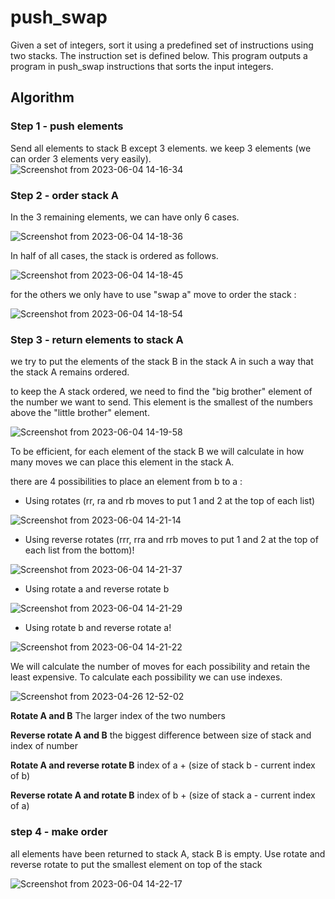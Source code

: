 # push_swap

Given a set of integers, sort it using a predefined set of instructions using two stacks. The instruction set is defined below. This program outputs a program in push_swap instructions that sorts the input integers.

## Algorithm
### Step 1 - push elements

Send all elements to stack B except 3 elements.
we keep 3 elements (we can order 3 elements very easily).
![Screenshot from 2023-06-04 14-16-34](https://github.com/pcheron-root/push_swap/assets/126467996/08ef34e1-9755-4a4d-9f52-c285e6542df3)

### Step 2 - order stack A

In the 3 remaining elements, we can have only 6 cases.

![Screenshot from 2023-06-04 14-18-36](https://github.com/pcheron-root/push_swap/assets/126467996/0a87c51f-4033-42d3-a562-55ee31fd8463)

In half of all cases, the stack is ordered as follows.

![Screenshot from 2023-06-04 14-18-45](https://github.com/pcheron-root/push_swap/assets/126467996/90e6725a-8a99-476b-8c1c-b9b2ffd44bca)

for the others we only have to use "swap a" move to order the stack :

![Screenshot from 2023-06-04 14-18-54](https://github.com/pcheron-root/push_swap/assets/126467996/f71806a9-3c49-4a91-919e-3109394e5e5f)

### Step 3 - return elements to stack A

we try to put the elements of the stack B in the stack A in such a way that the stack A remains ordered.

to keep the A stack ordered, we need to find the "big brother" element of the number we want to send.
This element is the smallest of the numbers above the "little brother" element.

![Screenshot from 2023-06-04 14-19-58](https://github.com/pcheron-root/push_swap/assets/126467996/718dd997-3803-47a1-a6ab-aed886d4cefe)

To be efficient, for each element of the stack B we will calculate in how many moves we can place this element in the stack A.

there are 4 possibilities to place an element from b to a :

- Using rotates (rr, ra and rb moves to put 1 and 2 at the top of each list)

![Screenshot from 2023-06-04 14-21-14](https://github.com/pcheron-root/push_swap/assets/126467996/c6e82ab0-ca4c-49d5-a322-49e50fb7e055)

- Using reverse rotates (rrr, rra and rrb moves to put 1 and 2 at the top of each list from the bottom)!

![Screenshot from 2023-06-04 14-21-37](https://github.com/pcheron-root/push_swap/assets/126467996/ccbe0264-0ff1-4963-a58d-d68660ecf4ab)

- Using rotate a and reverse rotate b

![Screenshot from 2023-06-04 14-21-29](https://github.com/pcheron-root/push_swap/assets/126467996/a62df96d-c0da-4ef2-b2f0-7a2e62fec7e7)

- Using rotate b and reverse rotate a!

![Screenshot from 2023-06-04 14-21-22](https://github.com/pcheron-root/push_swap/assets/126467996/6dcba55e-5181-427a-9ca6-ea2d8f588338)

We will calculate the number of moves for each possibility and retain the least expensive.
To calculate each possibility we can use indexes.

![Screenshot from 2023-04-26 12-52-02](https://user-images.githubusercontent.com/126467996/234555994-db4b773f-de2a-4a23-b44d-fa2a9b1e806b.png)

**Rotate A and B**
The larger index of the two numbers

**Reverse rotate A and B**
the biggest difference between size of stack and index of number

**Rotate A and reverse rotate B**
index of a + (size of stack b - current index of b)

**Reverse rotate A and rotate B**
index of b + (size of stack a - current index of a)

### step 4 - make order

all elements have been returned to stack A, stack B is empty.
Use rotate and reverse rotate to put the smallest element on top of the stack

![Screenshot from 2023-06-04 14-22-17](https://github.com/pcheron-root/push_swap/assets/126467996/33ca7b89-4c37-4c21-be60-232a650fc9b1)
